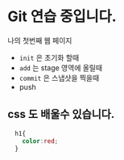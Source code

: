 # Git 연습 중입니다.
나의 첫번째 웹 페이지
- `init` 은 초기화 할때
- `add` 는 stage 영역에 올릴때
- `commit` 은 스냅샷을 찍을때
- push


## css 도 배울수 있습니다.
```css
  h1{
    color:red;
  }
```
